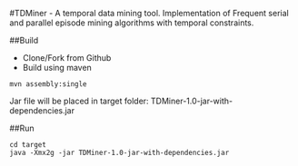 #TDMiner - A temporal data mining tool. 
Implementation of Frequent serial and parallel episode mining algorithms with temporal constraints.


##Build
- Clone/Fork from Github
- Build using maven
```
mvn assembly:single
```
Jar file will be placed in target folder: TDMiner-1.0-jar-with-dependencies.jar 

##Run
```
cd target
java -Xmx2g -jar TDMiner-1.0-jar-with-dependencies.jar 
```
